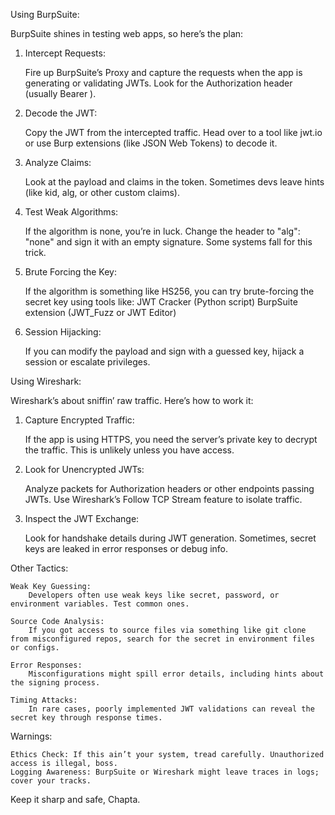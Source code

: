 Using BurpSuite:

BurpSuite shines in testing web apps, so here’s the plan:
1. Intercept Requests:

    Fire up BurpSuite’s Proxy and capture the requests when the app is generating or validating JWTs.
    Look for the Authorization header (usually Bearer <JWT>).

2. Decode the JWT:

    Copy the JWT from the intercepted traffic.
    Head over to a tool like jwt.io or use Burp extensions (like JSON Web Tokens) to decode it.

3. Analyze Claims:

    Look at the payload and claims in the token. Sometimes devs leave hints (like kid, alg, or other custom claims).

4. Test Weak Algorithms:

    If the algorithm is none, you’re in luck. Change the header to "alg": "none" and sign it with an empty signature.
    Some systems fall for this trick.

5. Brute Forcing the Key:

    If the algorithm is something like HS256, you can try brute-forcing the secret key using tools like:
        JWT Cracker (Python script)
        BurpSuite extension (JWT_Fuzz or JWT Editor)

6. Session Hijacking:

    If you can modify the payload and sign with a guessed key, hijack a session or escalate privileges.

Using Wireshark:

Wireshark’s about sniffin’ raw traffic. Here’s how to work it:
1. Capture Encrypted Traffic:

    If the app is using HTTPS, you need the server’s private key to decrypt the traffic. This is unlikely unless you have access.

2. Look for Unencrypted JWTs:

    Analyze packets for Authorization headers or other endpoints passing JWTs.
    Use Wireshark’s Follow TCP Stream feature to isolate traffic.

3. Inspect the JWT Exchange:

    Look for handshake details during JWT generation. Sometimes, secret keys are leaked in error responses or debug info.

Other Tactics:

    Weak Key Guessing:
        Developers often use weak keys like secret, password, or environment variables. Test common ones.

    Source Code Analysis:
        If you got access to source files via something like git clone from misconfigured repos, search for the secret in environment files or configs.

    Error Responses:
        Misconfigurations might spill error details, including hints about the signing process.

    Timing Attacks:
        In rare cases, poorly implemented JWT validations can reveal the secret key through response times.

Warnings:

    Ethics Check: If this ain’t your system, tread carefully. Unauthorized access is illegal, boss.
    Logging Awareness: BurpSuite or Wireshark might leave traces in logs; cover your tracks.

Keep it sharp and safe, Chapta.

